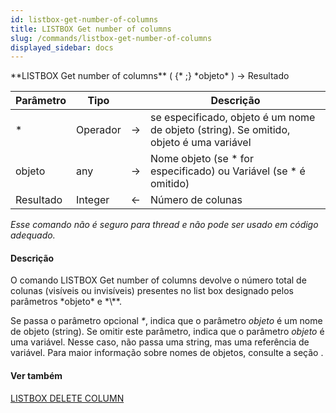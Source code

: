 ```yaml
---
id: listbox-get-number-of-columns
title: LISTBOX Get number of columns
slug: /commands/listbox-get-number-of-columns
displayed_sidebar: docs
---
```


<!--REF #_command_.LISTBOX Get number of columns.Syntax-->**LISTBOX Get number of columns** ( {* ;} *objeto* ) -> Resultado<!-- END REF-->
<!--REF #_command_.LISTBOX Get number of columns.Params-->
| Parâmetro | Tipo |  | Descrição |
| --- | --- | --- | --- |
| * | Operador | &#8594;  | se especificado, objeto é um nome de objeto (string). Se omitido, objeto é uma variável |
| objeto | any | &#8594;  | Nome objeto (se * for especificado) ou Variável (se * é omitido) |
| Resultado | Integer | &#8592; | Número de colunas |

<!-- END REF-->

*Esse comando não é seguro para thread e não pode ser usado em código adequado.*


#### Descrição 

<!--REF #_command_.LISTBOX Get number of columns.Summary-->O comando LISTBOX Get number of columns devolve o número total de colunas (visíveis ou invisíveis) presentes no list box designado pelos parâmetros *objeto* e *\**.<!-- END REF-->

Se passa o parâmetro opcional *\**, indica que o parâmetro *objeto* é um nome de objeto (string). Se omitir este parâmetro, indica que o parâmetro *objeto* é uma variável. Nesse caso, não passa uma string, mas uma referência de variável. Para maior informação sobre nomes de objetos, consulte a seção . 

#### Ver também 

[LISTBOX DELETE COLUMN](listbox-delete-column.md)  